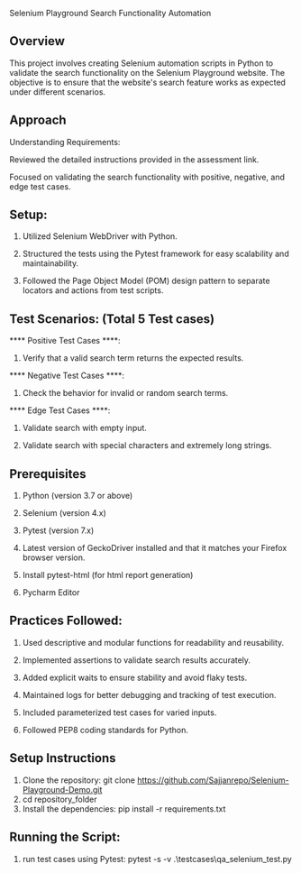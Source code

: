 Selenium Playground Search Functionality Automation

Overview
---------

This project involves creating Selenium automation scripts in Python to validate the search functionality on the Selenium Playground website. The objective is to ensure that the website's search feature works as expected under different scenarios.


Approach
---------

Understanding Requirements:

Reviewed the detailed instructions provided in the assessment link.

Focused on validating the search functionality with positive, negative, and edge test cases.

Setup:
---------

1) Utilized Selenium WebDriver with Python.

2) Structured the tests using the Pytest framework for easy scalability and maintainability.

3) Followed the Page Object Model (POM) design pattern to separate locators and actions from test scripts.

Test Scenarios: (Total 5 Test cases)
------------------------------------

**** Positive Test Cases ****:

1) Verify that a valid search term returns the expected results.

**** Negative Test Cases ****:

1) Check the behavior for invalid or random search terms.

**** Edge Test Cases ****:

1) Validate search with empty input.

2) Validate search with special characters and extremely long strings.

Prerequisites
----------------
1) Python (version 3.7 or above)

2) Selenium (version 4.x)

3) Pytest (version 7.x)    

4) Latest version of GeckoDriver installed and that it matches your Firefox browser version.

5) Install pytest-html (for html report generation)

6) Pycharm Editor

Practices Followed:
----------------------

1) Used descriptive and modular functions for readability and reusability.

2) Implemented assertions to validate search results accurately.

3) Added explicit waits to ensure stability and avoid flaky tests.

4) Maintained logs for better debugging and tracking of test execution.

5) Included parameterized test cases for varied inputs.

6) Followed PEP8 coding standards for Python.

Setup Instructions
-----------------------
1) Clone the repository:   git clone https://github.com/Sajjanrepo/Selenium-Playground-Demo.git
2) cd repository_folder
3) Install the dependencies: pip install -r requirements.txt

Running the Script:
----------------------
1) run test cases using Pytest:
   pytest -s -v .\testcases\qa_selenium_test.py

